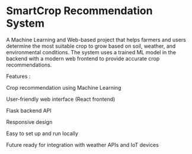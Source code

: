 # SmartCrop Recommendation System

A Machine Learning and Web-based project that helps farmers and users determine the most suitable crop to grow based on soil, weather, and environmental conditions. The system uses a trained ML model in the backend with a modern web frontend to provide accurate crop recommendations.

 Features :

Crop recommendation using Machine Learning

User-friendly web interface (React frontend)

Flask backend API

Responsive design

Easy to set up and run locally

Future ready for integration with weather APIs and IoT devices



